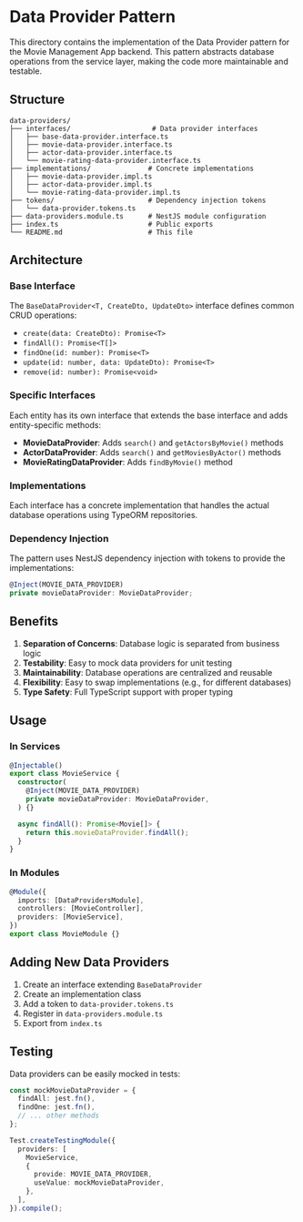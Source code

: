 # Data Provider Pattern

This directory contains the implementation of the Data Provider pattern for the Movie Management App backend. This pattern abstracts database operations from the service layer, making the code more maintainable and testable.

## Structure

```
data-providers/
├── interfaces/                    # Data provider interfaces
│   ├── base-data-provider.interface.ts
│   ├── movie-data-provider.interface.ts
│   ├── actor-data-provider.interface.ts
│   └── movie-rating-data-provider.interface.ts
├── implementations/              # Concrete implementations
│   ├── movie-data-provider.impl.ts
│   ├── actor-data-provider.impl.ts
│   └── movie-rating-data-provider.impl.ts
├── tokens/                       # Dependency injection tokens
│   └── data-provider.tokens.ts
├── data-providers.module.ts      # NestJS module configuration
├── index.ts                      # Public exports
└── README.md                     # This file
```

## Architecture

### Base Interface

The `BaseDataProvider<T, CreateDto, UpdateDto>` interface defines common CRUD operations:

- `create(data: CreateDto): Promise<T>`
- `findAll(): Promise<T[]>`
- `findOne(id: number): Promise<T>`
- `update(id: number, data: UpdateDto): Promise<T>`
- `remove(id: number): Promise<void>`

### Specific Interfaces

Each entity has its own interface that extends the base interface and adds entity-specific methods:

- **MovieDataProvider**: Adds `search()` and `getActorsByMovie()` methods
- **ActorDataProvider**: Adds `search()` and `getMoviesByActor()` methods
- **MovieRatingDataProvider**: Adds `findByMovie()` method

### Implementations

Each interface has a concrete implementation that handles the actual database operations using TypeORM repositories.

### Dependency Injection

The pattern uses NestJS dependency injection with tokens to provide the implementations:

```typescript
@Inject(MOVIE_DATA_PROVIDER)
private movieDataProvider: MovieDataProvider;
```

## Benefits

1. **Separation of Concerns**: Database logic is separated from business logic
2. **Testability**: Easy to mock data providers for unit testing
3. **Maintainability**: Database operations are centralized and reusable
4. **Flexibility**: Easy to swap implementations (e.g., for different databases)
5. **Type Safety**: Full TypeScript support with proper typing

## Usage

### In Services

```typescript
@Injectable()
export class MovieService {
  constructor(
    @Inject(MOVIE_DATA_PROVIDER)
    private movieDataProvider: MovieDataProvider,
  ) {}

  async findAll(): Promise<Movie[]> {
    return this.movieDataProvider.findAll();
  }
}
```

### In Modules

```typescript
@Module({
  imports: [DataProvidersModule],
  controllers: [MovieController],
  providers: [MovieService],
})
export class MovieModule {}
```

## Adding New Data Providers

1. Create an interface extending `BaseDataProvider`
2. Create an implementation class
3. Add a token to `data-provider.tokens.ts`
4. Register in `data-providers.module.ts`
5. Export from `index.ts`

## Testing

Data providers can be easily mocked in tests:

```typescript
const mockMovieDataProvider = {
  findAll: jest.fn(),
  findOne: jest.fn(),
  // ... other methods
};

Test.createTestingModule({
  providers: [
    MovieService,
    {
      provide: MOVIE_DATA_PROVIDER,
      useValue: mockMovieDataProvider,
    },
  ],
}).compile();
```
